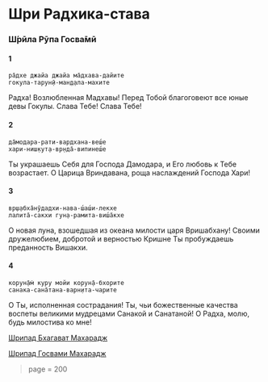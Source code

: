 # Шри Радхика-става

### Ш́рӣла Рӯпа Госва̄мӣ

#### 1

    ра̄дхе джайа джайа ма̄дхава-дайите
    гокула-тарун̣ӣ-ман̣д̣ала-махите

Радха! Возлюбленная Мадхавы! Перед Тобой благоговеют все юные девы Гокулы. Слава Тебе! Слава Тебе!

#### 2

    да̄модара-рати-вардхана-веш́е
    хари-ниш̣кут̣а-вр̣нда̄-випинеш́е

Ты украшаешь Себя для Господа Дамодара, и Его любовь к Тебе возрастает. О Царица Вриндавана, роща наслаждений Господа Хари!

#### 3

    вр̣ш̣абха̄нӯдадхи-нава-ш́аш́и-лекхе
    лалита̄-сакхи гун̣а-рамита-виш́а̄кхе

О новая луна, взошедшая из океана милости царя Вришабхану! Своими дружелюбием, добротой и верностью Кришне Ты пробуждаешь преданность Вишакхи.

#### 4

    корун̣а̄м̇ куру мойи корун̣а̄-бхорите
    санака-сана̄тана-варн̣ита-чарите

О Ты, исполненная сострадания! Ты, чьи божественные качества воспеты великими мудрецами Санакой и Санатаной! О Радха, молю, будь милостива ко мне!


[Шрипад Бхагават Махарадж](https://soundcloud.com/huron/z2xu5ntuzhgs)

[Шрипад Госвами Махарадж](https://soundcloud.com/bharatimaharaj/goswami-maharaj-radhe-jaya)


> page = 200